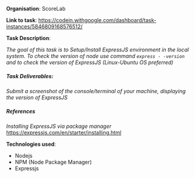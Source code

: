 **Organisation**: ScoreLab

**Link to task**: https://codein.withgoogle.com/dashboard/task-instances/5846809168576512/

**Task Description**:

_The goal of this task is to Setup/Install ExpressJS environment in the local system. To check the version of node use command `express - -version` and to check the version of ExpressJS (Linux-Ubuntu OS preferred)_

##### _**Task Deliverables**:_ 
_Submit a screenshot of the console/terminal of your machine, displaying the version of ExpressJS_

##### _**References**_

_Installing ExpressJS via package manager_
https://expressjs.com/en/starter/installing.html


**Technologies used**:
* Nodejs
* NPM (Node Package Manager)
* Expressjs

